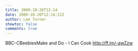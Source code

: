 ```yaml
---
title: 2009-10-26T12-14
date: 2009-10-26T12:14:11Z
author: Lee Turner
showtoc: false
comments: true
---
```


BBC-CBeebiesMake and Do - I Can Cook http://ff.im/-awZzw

